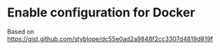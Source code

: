 # Enable configuration for Docker

Based on https://gist.github.com/styblope/dc55e0ad2a9848f2cc3307d4819d819f
